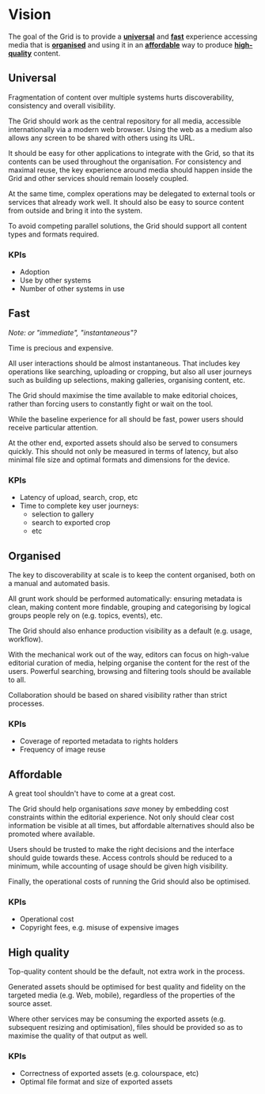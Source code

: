 # Vision

The goal of the Grid is to provide a **[universal](#universal)** and
**[fast](#fast)** experience accessing media that is
**[organised](#organised)** and using it in an
**[affordable](#affordable)** way to produce
**[high-quality](#high-quality)** content.


## Universal

Fragmentation of content over multiple systems hurts discoverability,
consistency and overall visibility.

The Grid should work as the central repository for all media,
accessible internationally via a modern web browser.  Using the web as
a medium also allows any screen to be shared with others using its
URL.

It should be easy for other applications to integrate with the Grid,
so that its contents can be used throughout the organisation.  For
consistency and maximal reuse, the key experience around media should
happen inside the Grid and other services should remain loosely
coupled.

At the same time, complex operations may be delegated to external
tools or services that already work well.  It should also be easy to
source content from outside and bring it into the system.

To avoid competing parallel solutions, the Grid should support all
content types and formats required.


### KPIs

- Adoption
- Use by other systems
- Number of other systems in use


## Fast

*Note: or "immediate", "instantaneous"?*

Time is precious and expensive.

All user interactions should be almost instantaneous. That includes
key operations like searching, uploading or cropping, but also all
user journeys such as building up selections, making galleries,
organising content, etc.

The Grid should maximise the time available to make editorial choices,
rather than forcing users to constantly fight or wait on the tool.

While the baseline experience for all should be fast, power users
should receive particular attention.

At the other end, exported assets should also be served to consumers
quickly.  This should not only be measured in terms of latency, but
also minimal file size and optimal formats and dimensions for the
device.


### KPIs

- Latency of upload, search, crop, etc
- Time to complete key user journeys:
   * selection to gallery
   * search to exported crop
   * etc


## Organised

The key to discoverability at scale is to keep the content organised,
both on a manual and automated basis.

All grunt work should be performed automatically: ensuring metadata is
clean, making content more findable, grouping and categorising by
logical groups people rely on (e.g. topics, events), etc.

The Grid should also enhance production visibility as a default
(e.g. usage, workflow).

With the mechanical work out of the way, editors can focus on
high-value editorial curation of media, helping organise the content
for the rest of the users.  Powerful searching, browsing and filtering
tools should be available to all.

Collaboration should be based on shared visibility rather than strict
processes.


### KPIs

- Coverage of reported metadata to rights holders
- Frequency of image reuse


## Affordable

A great tool shouldn't have to come at a great cost.

The Grid should help organisations *save* money by embedding cost
constraints within the editorial experience.  Not only should clear
cost information be visible at all times, but affordable alternatives
should also be promoted where available.

Users should be trusted to make the right decisions and the interface
should guide towards these.  Access controls should be reduced to a
minimum, while accounting of usage should be given high visibility.

Finally, the operational costs of running the Grid should also be
optimised.


### KPIs

- Operational cost
- Copyright fees, e.g. misuse of expensive images


## High quality

Top-quality content should be the default, not extra work in the
process.

Generated assets should be optimised for best quality and fidelity on
the targeted media (e.g. Web, mobile), regardless of the properties of
the source asset.

Where other services may be consuming the exported assets
(e.g. subsequent resizing and optimisation), files should be provided
so as to maximise the quality of that output as well.


### KPIs

- Correctness of exported assets (e.g. colourspace, etc)
- Optimal file format and size of exported assets
